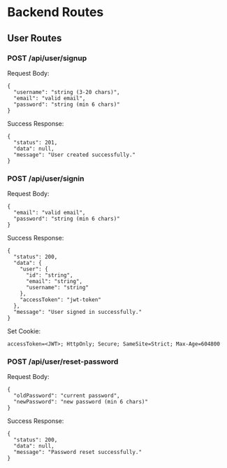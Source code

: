 <!-- BACKEND ROUTES -->

# Backend Routes

## User Routes

### POST /api/user/signup

Request Body:

```
{
  "username": "string (3-20 chars)",
  "email": "valid email",
  "password": "string (min 6 chars)"
}
```

Success Response:

```
{
  "status": 201,
  "data": null,
  "message": "User created successfully."
}
```

### POST /api/user/signin

Request Body:

```
{
  "email": "valid email",
  "password": "string (min 6 chars)"
}
```

Success Response:

```
{
  "status": 200,
  "data": {
    "user": {
      "id": "string",
      "email": "string",
      "username": "string"
    },
    "accessToken": "jwt-token"
  },
  "message": "User signed in successfully."
}
```

Set Cookie:

```
accessToken=<JWT>; HttpOnly; Secure; SameSite=Strict; Max-Age=604800
```

### POST /api/user/reset-password

Request Body:

```
{
  "oldPassword": "current password",
  "newPassword": "new password (min 6 chars)"
}
```

Success Response:

```
{
  "status": 200,
  "data": null,
  "message": "Password reset successfully."
}
```

